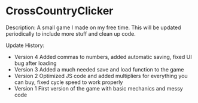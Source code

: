 # CrossCountryClicker
Description:
A small game I made on my free time. This will be updated periodically to include more stuff and clean up code.

Update History:
- Version 4 Added commas to numbers, added automatic saving, fixed UI bug after loading
- Version 3 Added a much needed save and load function to the game
- Version 2 Optimized JS code and added multipliers for everything you can buy, fixed cycle speed to work properly
- Version 1 First version of the game with basic mechanics and messy code
